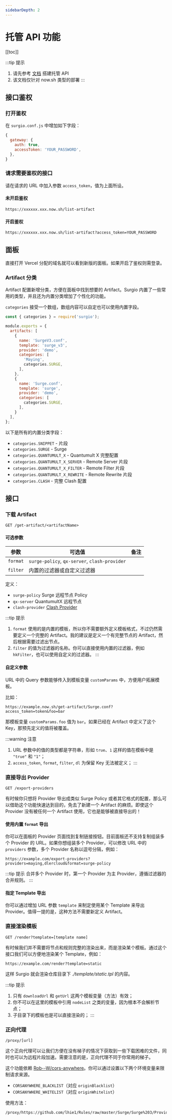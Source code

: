 ```yaml
---
sidebarDepth: 2
---
```


# 托管 API 功能

[[toc]]

:::tip 提示
1. 请先参考 [文档](/guide/advance/api-gateway.md) 搭建托管 API
2. 该文档仅针对 now.sh 类型的部署
:::

## 接口鉴权

### 打开鉴权

在 `surgio.conf.js` 中增加如下字段：

```js
{
  gateway: {
    auth: true,
    accessToken: 'YOUR_PASSWORD',
  },
}
```

### 请求需要鉴权的接口

请在请求的 URL 中加入参数 `access_token`，值为上面所设。

#### 未开启鉴权

```
https://xxxxxx.xxx.now.sh/list-artifact
```

#### 开启鉴权

```
https://xxxxxx.xxx.now.sh/list-artifact?access_token=YOUR_PASSWORD
```

## 面板

直接打开 Vercel 分配的域名就可以看到新版的面板。如果开启了鉴权则需登录。

### Artifact 分类

Artifact 配置新增分类，方便在面板中找到想要的 Artifact。Surgio 内置了一些常用的类型，并且还为内置分类增加了个性化的功能。

`categories` 接受一个数组，数组内容可以自定也可以使用内置字段。

```js
const { categories } = require('surgio');

module.exports = {
  artifacts: [
    {
      name: 'SurgeV3.conf',
      template: 'surge_v3',
      provider: 'demo',
      categories: [
        'Maying',
        categories.SURGE,
      ],
    },
    {
      name: 'Surge.conf',
      template: 'surge',
      provider: 'demo',
      categories: [
        categories.SURGE,
      ],
    }
  ],
};
```

以下是所有的内置分类字段：

- `categories.SNIPPET` - 片段
- `categories.SURGE` - Surge
- `categories.QUANTUMULT_X` - Quantumult X 完整配置
- `categories.QUANTUMULT_X_SERVER` - Remote Server 片段
- `categories.QUANTUMULT_X_FILTER` - Remote Filter 片段
- `categories.QUANTUMULT_X_REWRITE` - Remote Rewrite 片段
- `categories.CLASH` - 完整 Clash 配置

## 接口

### 下载 Artifact

```
GET /get-artifact/<artifactName>
```

<Badge text="需要鉴权" vertical="middle" />

#### 可选参数

| 参数       | 可选值                         | 备注 |
| -------- | --------------------------- | -- |
| `format` | `surge-policy`, `qx-server`, `clash-provider` |  |
| `filter` | 内置的过滤器或自定义过滤器               |    |

定义：

- `surge-policy` Surge 远程节点 Policy
- `qx-server` QuantumultX 远程节点
- `clash-provider` [Clash Provider](https://www.notion.so/New-Feature-Clash-Proxy-Provider-ff8d1955f6234ad3a779fecd3b3ea007)

:::tip 提示
1. `format` 使用的是内置的模板，所以你不需要额外定义模板格式，不过仍然需要定义一个完整的 Artifact。我的建议是定义一个有完整节点的 Artifact，然后根据需要过滤出节点。
2. `filter` 的值为过滤器的名称。你可以直接使用内置的过滤器，例如 `hkFilter`，也可以使用自定义的过滤器。
:::

#### 自定义参数

URL 中的 Query 参数能够传入到模板变量 `customParams` 中，方便用户拓展模板。

比如：

```
https://example.now.sh/get-artifact/Surge.conf?access_token=token&foo=bar
```

那模板变量 `customParams.foo` 值为 `bar`。如果已经在 Artifact 中定义了这个 Key，那预先定义的值将被覆盖。

:::warning 注意
1. URL 参数中的值的类型都是字符串，形如 `true`、`1` 这样的值在模板中是 `"true"` 和 `"1"`；
2. `access_token`, `format`, `filter`, `dl` 为保留 Key 无法被定义；
:::

### 直接导出 Provider

```
GET /export-providers
```

<Badge text="需要鉴权" vertical="middle" />

有时候你只想将 Provider 导出成类似 Surge Policy 或者其它格式的配置，那么可以借助这个功能快速达到目的，免去了新建一个 Artifact 的麻烦。即使这个 Provider 没有被任何一个 Artifact 使用，它也是能够被直接导出的！

#### 使用内置 `format` 导出

你可以在面板的 Provider 页面找到复制链接按钮。目前面板还不支持复制组装多个 Provider 的 URL。如果你想组装多个 Provider，可以修改 URL 中的 `providers` 参数，多个 Provider 名称以逗号分隔，例如：

```
https://example.com/export-providers?providers=maying,dlercloud&format=surge-policy
```

:::tip 提示
合并多个 Provider 时，第一个 Provider 为主 Provider，遵循过滤器的合并规则。
:::

#### 指定 Template 导出

你可以通过增加 URL 参数 `template` 来制定使用某个 Template 来导出 Provider。值得一提的是，这种方法不需要新定义 Artifact。

### 直接渲染模板

```
GET /render?template=[template name]
```

有时候我们并不需要将节点和规则完整的渲染出来，而是渲染某个模板。通过这个接口我们可以方便地渲染某个 Template，例如：

```
https://example.com/render?template=static
```

这样 Surgio 就会渲染仓库目录下 _./template/static.tpl_ 的内容。

:::tip 提示
1. 只有 `downloadUrl` 和 `getUrl` 这两个模板变量（方法）有效；
2. 你不可以在这里的模板中引用 `nodeList` 之类的变量，因为根本不会解析节点；
3. 子目录下的模板也是可以直接渲染的；
:::

### 正向代理

```
/proxy/[url]
```

这个正向代理可以让我们方便在没有梯子的情况下获取到一些下载困难的文件，同时也可以为远程片段加速。需要注意的是，正向代理不同于你常用的梯子。

这个功能依赖 [Rob--W/cors-anywhere](https://github.com/Rob--W/cors-anywhere)。你可以通过设置以下两个环境变量来限制请求来源。

- `CORSANYWHERE_BLACKLIST`（对应 `originBlacklist`）
- `CORSANYWHERE_WHITELIST`（对应 `originWhitelist`）

使用方法：

```
/proxy/https://github.com/lhie1/Rules/raw/master/Surge/Surge%203/Provider/Media/Netflix.list
```

